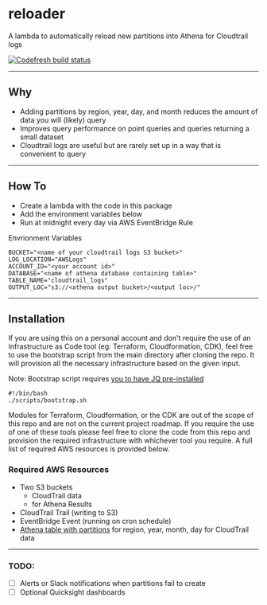 # reloader

A lambda to automatically reload new partitions into Athena for Cloudtrail logs

[![Codefresh build status]( https://g.codefresh.io/api/badges/pipeline/moonmoon1919/reloader%2Ftest?branch=master&key=eyJhbGciOiJIUzI1NiJ9.NWIyYThiMjYzYmFlOGEwMDAxY2RiZWZh.5h81Od2ooleQPSDJ1tUbMIrDYzxsRi3ovMy-NHkYNdY&type=cf-2)]( https%3A%2F%2Fg.codefresh.io%2Fpipelines%2Ftest%2Fbuilds%3FrepoOwner%3DMoonMoon1919%26repoName%3Dreloader%26serviceName%3DMoonMoon1919%252Freloader%26filter%3Dtrigger%3Abuild~Build%3Bbranch%3Amaster%3Bpipeline%3A5e92addb4c3d6b7faa5ac8d7~test)

---

## Why
- Adding partitions by region, year, day, and month reduces the amount of data you will (likely) query
- Improves query performance on point queries and queries returning a small dataset
- Cloudtrail logs are useful but are rarely set up in a way that is convenient to query

---

## How To
- Create a lambda with the code in this package
- Add the environment variables below
- Run at midnight every day via AWS EventBridge Rule

Envrionment Variables
```
BUCKET="<name of your cloudtrail logs S3 bucket>"
LOG_LOCATION="AWSLogs"
ACCOUNT_ID="<your account id>"
DATABASE="<name of athena database containing table>"
TABLE_NAME="cloudtrail_logs"
OUTPUT_LOC="s3://<athena output bucket>/<output loc>/"
```

---

## Installation

If you are using this on a personal account and don't require the use of an Infrastructure as Code tool (eg: Terraform, Cloudformation, CDK), feel free to use the bootstrap script from the main directory after cloning the repo. It will provision all the necessary infrastructure based on the given input.

Note: Bootstrap script requires [you to have JQ pre-installed](https://stedolan.github.io/jq/)

```
#!/bin/bash
./scripts/bootstrap.sh
```

Modules for Terraform, Cloudformation, or the CDK are out of the scope of this repo and are not on the current project roadmap. If you require the use of one of these tools please feel free to clone the code from this repo and provision the required infrastructure with whichever tool you require. A full list of required AWS resources is provided below.

### Required AWS Resources

- Two S3 buckets
    - CloudTrail data
    - for Athena Results
- CloudTrail Trail (writing to S3)
- EventBridge Event (running on cron schedule)
- [Athena table with partitions](https://docs.aws.amazon.com/athena/latest/ug/cloudtrail-logs.html#create-cloudtrail-table) for region, year, month, day for CloudTrail data

---

### TODO:
- [ ] Alerts or Slack notifications when partitions fail to create
- [ ] Optional Quicksight dashboards
